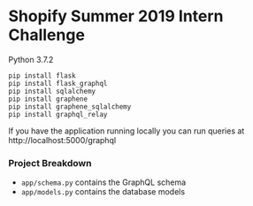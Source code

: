 # Shopify Summer 2019 Intern Challenge

Python 3.7.2

```
pip install flask
pip install flask_graphql
pip install sqlalchemy
pip install graphene
pip install graphene_sqlalchemy
pip install graphql_relay
```

If you have the application running locally you can run queries at http://localhost:5000/graphql

### Project Breakdown
* `app/schema.py` contains the GraphQL schema
* `app/models.py` contains the database models